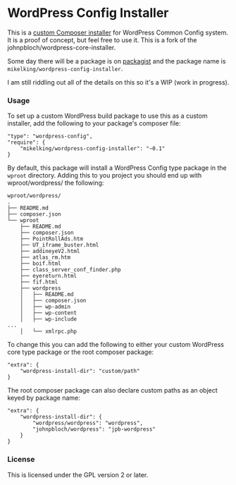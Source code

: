 # WordPress Config Installer
This is a [custom Composer installer](http://getcomposer.org/doc/articles/custom-installers.md) for WordPress Common Config system. It is a proof of concept, but feel free to use it. This is a fork of the johnpbloch/wordpress-core-installer.

Some day there will be a package is on [packagist](http://packagist.org) and the package name is `mikelking/wordpress-config-installer`.

I am still riddling out all of the details on this so it's a WIP (work in progress).

### Usage
To set up a custom WordPress build package to use this as a custom installer, add the following to your package's composer file:

```
"type": "wordpress-config",
"require": {
	"mikelking/wordpress-config-installer": "~0.1"
}
```

By default, this package will install a WordPress Config type package in the `wproot` directory. Adding this to you project you should end up with wproot/wordpress/ the following:

```
wproot/wordpress/
.
├── README.md
├── composer.json
└── wproot
    ├── README.md
    ├── composer.json
    ├── PointRollAds.htm
    ├── UT_iframe_buster.html
    ├── addineyeV2.html
    ├── atlas_rm.htm
    ├── boif.html
    ├── class_server_conf_finder.php
    ├── eyereturn.html
    ├── fif.html
    ├── wordpress
    │   ├── README.md
    │   ├── composer.json
    │   ├── wp-admin
    │   ├── wp-content
    │   ├── wp-include
...
    │   └── xmlrpc.php
```


To change this you can add the following to either your custom WordPress core type package or the root composer package:

```
"extra": {
	"wordpress-install-dir": "custom/path"
}
```

The root composer package can also declare custom paths as an object keyed by package name:

```
"extra": {
	"wordpress-install-dir": {
		"wordpress/wordpress": "wordpress",
		"johnpbloch/wordpress": "jpb-wordpress"
	}
}
```

### License
This is licensed under the GPL version 2 or later.
